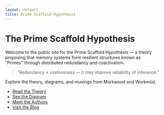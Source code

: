 ```yaml
---
layout: default
title: Prime Scaffold Hypothesis
---
```


<link rel="stylesheet" href="https://cdn.jsdelivr.net/npm/@picocss/pico@2.0.6/css/pico.min.css">

# The Prime Scaffold Hypothesis

Welcome to the public site for the Prime Scaffold Hypothesis — a theory proposing that memory systems form resilient structures known as "Primes" through distributed redundancy and coactivation.

> “Redundancy ≠ uselessness — it may improve reliability of inference.”

Explore the theory, diagrams, and musings from Mürkwood and Workmüd.

- [Read the Theory](theory.md)
- [See the Diagram](graphviz/prime_diagram.svg)
- [Meet the Authors](about.md)
- [Visit the Blog](blog.md)

<!-- trigger rebuild -->

